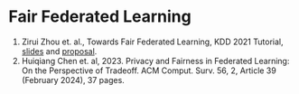 # Fair Federated Learning
1. Zirui Zhou et. al., Towards Fair Federated Learning, KDD 2021 Tutorial, [slides](https://www.cas.mcmaster.ca/~chul9/Contents/KDD_2021_Tutorial.html) and [proposal](https://dl.acm.org/doi/10.1145/3447548.3470814).
2. Huiqiang Chen et. al, 2023. Privacy and Fairness in Federated Learning: On the Perspective of Tradeoff. ACM Comput. Surv. 56, 2, Article 39 (February 2024), 37 pages.